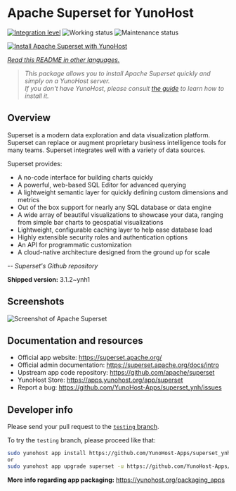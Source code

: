 <!--
N.B.: This README was automatically generated by <https://github.com/YunoHost/apps/tree/master/tools/readme_generator>
It shall NOT be edited by hand.
-->

# Apache Superset for YunoHost

[![Integration level](https://dash.yunohost.org/integration/superset.svg)](https://dash.yunohost.org/appci/app/superset) ![Working status](https://ci-apps.yunohost.org/ci/badges/superset.status.svg) ![Maintenance status](https://ci-apps.yunohost.org/ci/badges/superset.maintain.svg)

[![Install Apache Superset with YunoHost](https://install-app.yunohost.org/install-with-yunohost.svg)](https://install-app.yunohost.org/?app=superset)

*[Read this README in other languages.](./ALL_README.md)*

> *This package allows you to install Apache Superset quickly and simply on a YunoHost server.*  
> *If you don't have YunoHost, please consult [the guide](https://yunohost.org/install) to learn how to install it.*

## Overview

Superset is a modern data exploration and data visualization platform. Superset can replace or augment proprietary business intelligence tools for many teams. Superset integrates well with a variety of data sources.

Superset provides:

- A no-code interface for building charts quickly
- A powerful, web-based SQL Editor for advanced querying
- A lightweight semantic layer for quickly defining custom dimensions and metrics
- Out of the box support for nearly any SQL database or data engine
- A wide array of beautiful visualizations to showcase your data, ranging from simple bar charts to geospatial visualizations
- Lightweight, configurable caching layer to help ease database load
- Highly extensible security roles and authentication options
- An API for programmatic customization
- A cloud-native architecture designed from the ground up for scale

*-- Superset's Github repository*


**Shipped version:** 3.1.2~ynh1

## Screenshots

![Screenshot of Apache Superset](./doc/screenshots/explore.jpg)

## Documentation and resources

- Official app website: <https://superset.apache.org/>
- Official admin documentation: <https://superset.apache.org/docs/intro>
- Upstream app code repository: <https://github.com/apache/superset>
- YunoHost Store: <https://apps.yunohost.org/app/superset>
- Report a bug: <https://github.com/YunoHost-Apps/superset_ynh/issues>

## Developer info

Please send your pull request to the [`testing` branch](https://github.com/YunoHost-Apps/superset_ynh/tree/testing).

To try the `testing` branch, please proceed like that:

```bash
sudo yunohost app install https://github.com/YunoHost-Apps/superset_ynh/tree/testing --debug
or
sudo yunohost app upgrade superset -u https://github.com/YunoHost-Apps/superset_ynh/tree/testing --debug
```

**More info regarding app packaging:** <https://yunohost.org/packaging_apps>
